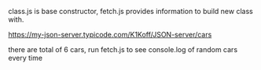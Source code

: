 class.js is base constructor,
fetch.js provides information to build new class with.

https://my-json-server.typicode.com/K1Koff/JSON-server/cars

there are total of 6 cars, run fetch.js to see console.log
 of random cars every time